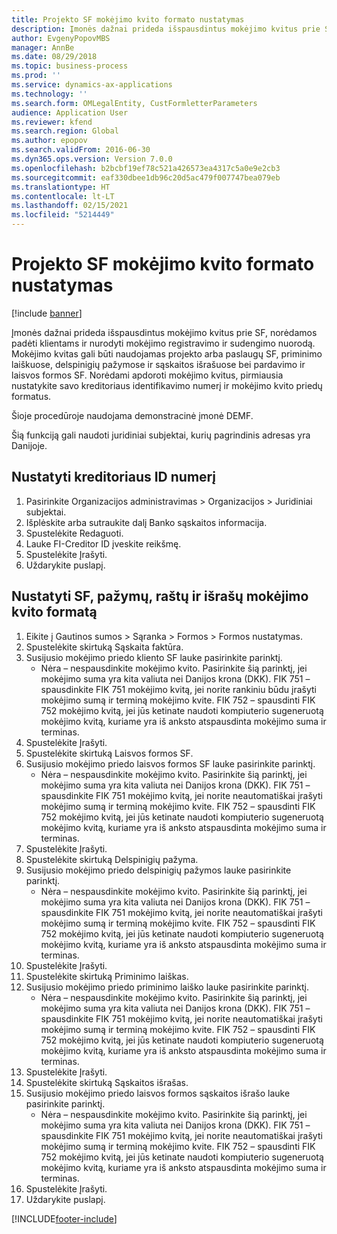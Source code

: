 ```yaml
---
title: Projekto SF mokėjimo kvito formato nustatymas
description: Įmonės dažnai prideda išspausdintus mokėjimo kvitus prie SF, norėdamos padėti klientams ir nurodyti mokėjimo registravimo ir sudengimo nuorodą.
author: EvgenyPopovMBS
manager: AnnBe
ms.date: 08/29/2018
ms.topic: business-process
ms.prod: ''
ms.service: dynamics-ax-applications
ms.technology: ''
ms.search.form: OMLegalEntity, CustFormletterParameters
audience: Application User
ms.reviewer: kfend
ms.search.region: Global
ms.author: epopov
ms.search.validFrom: 2016-06-30
ms.dyn365.ops.version: Version 7.0.0
ms.openlocfilehash: b2bcbf19ef78c521a426573ea4317c5a0e9e2cb3
ms.sourcegitcommit: eaf330dbee1db96c20d5ac479f007747bea079eb
ms.translationtype: HT
ms.contentlocale: lt-LT
ms.lasthandoff: 02/15/2021
ms.locfileid: "5214449"
---
```

# <a name="set-up-payment-slip-format-for-project-invoices"></a>Projekto SF mokėjimo kvito formato nustatymas

[!include [banner](../../includes/banner.md)]

Įmonės dažnai prideda išspausdintus mokėjimo kvitus prie SF, norėdamos padėti klientams ir nurodyti mokėjimo registravimo ir sudengimo nuorodą. Mokėjimo kvitas gali būti naudojamas projekto arba paslaugų SF, priminimo laiškuose, delspinigių pažymose ir sąskaitos išrašuose bei pardavimo ir laisvos formos SF. Norėdami apdoroti mokėjimo kvitus, pirmiausia nustatykite savo kreditoriaus identifikavimo numerį ir mokėjimo kvito priedų formatus.

Šioje procedūroje naudojama demonstracinė įmonė DEMF. 

Šią funkciją gali naudoti juridiniai subjektai, kurių pagrindinis adresas yra Danijoje.


## <a name="set-up-a-creditor-id-number"></a>Nustatyti kreditoriaus ID numerį
1. Pasirinkite Organizacijos administravimas > Organizacijos > Juridiniai subjektai.
2. Išplėskite arba sutraukite dalį Banko sąskaitos informacija.
3. Spustelėkite Redaguoti.
4. Lauke FI-Creditor ID įveskite reikšmę.
5. Spustelėkite Įrašyti.
6. Uždarykite puslapį.

## <a name="set-up-a-payment-slip-format-for-invoices-notes-letters-and-statements"></a>Nustatyti SF, pažymų, raštų ir išrašų mokėjimo kvito formatą
1. Eikite į Gautinos sumos > Sąranka > Formos > Formos nustatymas.
2. Spustelėkite skirtuką Sąskaita faktūra.
3. Susijusio mokėjimo priedo kliento SF lauke pasirinkite parinktį.
    * Nėra – nespausdinkite mokėjimo kvito. Pasirinkite šią parinktį, jei mokėjimo suma yra kita valiuta nei Danijos krona (DKK).   FIK 751 – spausdinkite FIK 751 mokėjimo kvitą, jei norite rankiniu būdu įrašyti mokėjimo sumą ir terminą mokėjimo kvite.   FIK 752 – spausdinti FIK 752 mokėjimo kvitą, jei jūs ketinate naudoti kompiuterio sugeneruotą mokėjimo kvitą, kuriame yra iš anksto atspausdinta mokėjimo suma ir terminas.  
4. Spustelėkite Įrašyti.
5. Spustelėkite skirtuką Laisvos formos SF.
6. Susijusio mokėjimo priedo laisvos formos SF lauke pasirinkite parinktį.
    * Nėra – nespausdinkite mokėjimo kvito. Pasirinkite šią parinktį, jei mokėjimo suma yra kita valiuta nei Danijos krona (DKK).   FIK 751 – spausdinkite FIK 751 mokėjimo kvitą, jei norite neautomatiškai įrašyti mokėjimo sumą ir terminą mokėjimo kvite.   FIK 752 – spausdinti FIK 752 mokėjimo kvitą, jei jūs ketinate naudoti kompiuterio sugeneruotą mokėjimo kvitą, kuriame yra iš anksto atspausdinta mokėjimo suma ir terminas.  
7. Spustelėkite Įrašyti.
8. Spustelėkite skirtuką Delspinigių pažyma.
9. Susijusio mokėjimo priedo delspinigių pažymos lauke pasirinkite parinktį.
    * Nėra – nespausdinkite mokėjimo kvito. Pasirinkite šią parinktį, jei mokėjimo suma yra kita valiuta nei Danijos krona (DKK).   FIK 751 – spausdinkite FIK 751 mokėjimo kvitą, jei norite neautomatiškai įrašyti mokėjimo sumą ir terminą mokėjimo kvite.   FIK 752 – spausdinti FIK 752 mokėjimo kvitą, jei jūs ketinate naudoti kompiuterio sugeneruotą mokėjimo kvitą, kuriame yra iš anksto atspausdinta mokėjimo suma ir terminas.  
10. Spustelėkite Įrašyti.
11. Spustelėkite skirtuką Priminimo laiškas.
12. Susijusio mokėjimo priedo priminimo laiško lauke pasirinkite parinktį.
    * Nėra – nespausdinkite mokėjimo kvito. Pasirinkite šią parinktį, jei mokėjimo suma yra kita valiuta nei Danijos krona (DKK).   FIK 751 – spausdinkite FIK 751 mokėjimo kvitą, jei norite neautomatiškai įrašyti mokėjimo sumą ir terminą mokėjimo kvite.   FIK 752 – spausdinti FIK 752 mokėjimo kvitą, jei jūs ketinate naudoti kompiuterio sugeneruotą mokėjimo kvitą, kuriame yra iš anksto atspausdinta mokėjimo suma ir terminas.  
13. Spustelėkite Įrašyti.
14. Spustelėkite skirtuką Sąskaitos išrašas.
15. Susijusio mokėjimo priedo laisvos formos sąskaitos išrašo lauke pasirinkite parinktį.
    * Nėra – nespausdinkite mokėjimo kvito. Pasirinkite šią parinktį, jei mokėjimo suma yra kita valiuta nei Danijos krona (DKK).   FIK 751 – spausdinkite FIK 751 mokėjimo kvitą, jei norite neautomatiškai įrašyti mokėjimo sumą ir terminą mokėjimo kvite.   FIK 752 – spausdinti FIK 752 mokėjimo kvitą, jei jūs ketinate naudoti kompiuterio sugeneruotą mokėjimo kvitą, kuriame yra iš anksto atspausdinta mokėjimo suma ir terminas.  
16. Spustelėkite Įrašyti.
17. Uždarykite puslapį.



[!INCLUDE[footer-include](../../../includes/footer-banner.md)]